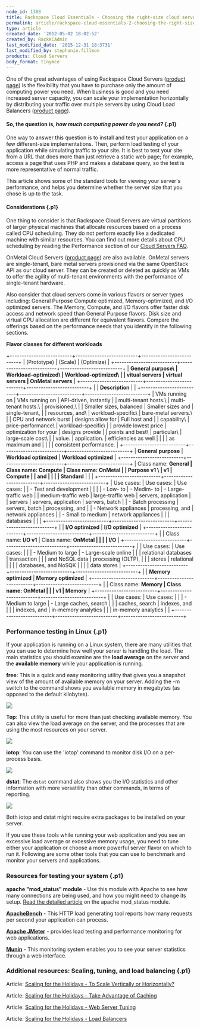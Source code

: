 ```yaml
---
node_id: 1388
title: Rackspace Cloud Essentials - Choosing the right-size cloud server
permalink: article/rackspace-cloud-essentials-2-choosing-the-right-size-cloud-server
type: article
created_date: '2012-05-02 18:02:52'
created_by: RackKCAdmin
last_modified_date: '2015-12-31 18:3731'
last_modified_by: stephanie.fillmon
products: Cloud Servers
body_format: tinymce
---
```


One of the great advantages of using Rackspace Cloud Servers ([product
page](http://www.rackspace.com/cloud/servers/)) is the flexibility that
you have to purchase only the amount of computing power you need.  When
business is good and you need increased server capacity, you can scale
your implementation horizontally by distributing your traffic over
multiple servers by using Cloud Load Balancers ([product
page](http://www.rackspace.com/cloud/load-balancing)).

#### So, the question is, *how much computing power do you need?* {.p1}

One way to answer this question is to install and test your application
on a few different-size implementations.  Then, perform load testing of
your application while simulating traffic to your site.  It is best to
test your site from a URL that does more than just retrieve a static web
page; for example, access a page that uses PHP and makes a database
query, so the test is more representative of normal traffic.   

This article shows some of the standard tools for viewing your server's
performance, and helps you determine whether the server size that you
chose is up to the task.

#### Considerations {.p1}

One thing to consider is that Rackspace Cloud Servers are virtual
partitions of larger physical machines that allocate resources based on
a process called CPU scheduling.  They do not perform exactly like a
dedicated machine with similar resources. You can find out more details
about CPU scheduling by reading the Performance section of our [Cloud
Servers
FAQ](http://www.rackspace.com/knowledge_center/product-faq/cloud-servers).

OnMetal Cloud Servers ([product
page](http://www.rackspace.com/cloud/servers/onmetal)) are also
available. OnMetal servers are single-tenant, bare metal servers
provisioned via the same OpenStack API as our cloud server. They can be
created or deleted as quickly as VMs to offer the agility of
multi-tenant environments with the performance of single-tenant
hardware.

Also consider that cloud servers come in various flavors or server types
including: General Purpose Compute optimized, Memory-optimized, and I/O
optimized servers. The Memory, Compute, and I/O flavors offer faster
disk access and network speed than General Purpose flavors. Disk size
and virtual CPU allocation are different for equivalent flavors. Compare
the offerings based on the performance needs that you identify in the
following sections.

**Flavor classes for different workloads**

+--------------------------+--------------------------+--------------------------+
| (Prototype)              | (Scale)                  | (Optimize)               |
+--------------------------+--------------------------+--------------------------+
| **General purpose\       | **Workload-optimized\    | **Workload-optimized\    |
|  vitual servers**        |  virtual servers**       |  OnMetal servers**       |
+--------------------------+--------------------------+--------------------------+
|                          | **Description**          |                          |
+--------------------------+--------------------------+--------------------------+
| VMs running on           | VMs running on           | API-driven, instantly    |
| multi-tenant hosts.\     | multi-tenant hosts.\     | provisioned,\            |
|  Smaller sizes, balanced |  Smaller sizes and       |  single-tenant,          |
| resources, and\          | workload-specific\       | bare-metal servers.\     |
|  CPU and network burst   |  designs allow for       |  Full host and           |
| capability\              | price-performance\       | workload-specific\       |
|  provide lowest price    |  optimization for your   |  designs provide         |
| points and best\         | particular\              | large-scale cost\        |
|  value.                  |  application.            |  efficiencies as  well   |
|                          |                          | as maximum and           |
|                          |                          | consistent performance.  |
+--------------------------+--------------------------+--------------------------+
| **General purpose**      | **Workload optimized**   | **Workload optimized**   |
+--------------------------+--------------------------+--------------------------+
| Class name: **General    | Class name: **Compute    | Class name: **OnMetal    |
| Purpose v1  \            | v1**                     | Compute**                |
|                     and  |                          |                          |
| Standard**               |                          |                          |
+--------------------------+--------------------------+--------------------------+
| Use cases:               | Use cases:               | Use cases:               |
| -   Test and development |                          |                          |
| -   Low- to              | -   Medim- to            | -   Large-traffic web    |
|     medium-traffic web   |     large-traffic web    |     servers, application |
|     servers              |     servers, application |     servers, batch       |
| -   Batch processing     |     servers, batch       |     processing, and      |
| -   Network appliances   |     processing, and      |     network appliances   |
| -   Small to medium      |     network appliances   |                          |
|     databases            |                          |                          |
+--------------------------+--------------------------+--------------------------+
|                          | **I/O optimized**        | **I/O optimized**        |
+--------------------------+--------------------------+--------------------------+
|                          | Class name: **I/O v1**   | Class name: **OnMetal    |
|                          |                          | I/O**                    |
+--------------------------+--------------------------+--------------------------+
|                          | Use cases:               | Use cases:               |
|                          | -   Medium to large      | -   Large-scale online   |
|                          |     relational databases |     transaction          |
|                          |     and NoSQL data       |     processing (OLTP),   |
|                          |     stores               |     relational           |
|                          |                          |     databases, and NoSQK |
|                          |                          |     data stores          |
+--------------------------+--------------------------+--------------------------+
|                          | **Memory optimized**     | **Memory optimized**     |
+--------------------------+--------------------------+--------------------------+
|                          | Class name: **Memory     | Class name: **OnMetal    |
|                          | v1**                     | Memory**                 |
+--------------------------+--------------------------+--------------------------+
|                          | Use cases:               | Use cases:               |
|                          | -   Medium to large      | -   Large caches, search |
|                          |     caches, search       |     indexes, and         |
|                          |     indexes, and         |     in-memory analytics  |
|                          |     in-memory analytics  |                          |
+--------------------------+--------------------------+--------------------------+

### Performance testing in Linux {.p1}

If your application is running on a Linux system, there are many
utilities that you can use to determine how well your server is handling
the load.  The main statistics you should examine are the **load
average** on the server and the **available memory** while your
application is running.

**free**: This is a quick and easy monitoring utility that gives you a
snapshot view of the amount of available memory on your server. Adding
the -m switch to the command shows you available memory in megabytes (as
opposed to the default kilobytes). 

![](http://c14994050.r50.cf2.rackcdn.com/free-m.png)

 

**Top**: This utility is useful for more than just checking available
memory.  You can also view the load average on the server, and the
processes that are using the most resources on your server. 

![](http://c14994050.r50.cf2.rackcdn.com/top.png)

 

**iotop**: You can use the 'iotop' command to monitor disk I/O on a
per-process basis.

![](/knowledge_center/sites/default/files/field/image/2013-08-08_1232.png)

**dstat**: The `dstat` command also shows you the I/O statistics and
other information with more versatility than other commands, in terms of
reporting. 

![](http://c14994050.r50.cf2.rackcdn.com/dstat.png)

Both iotop and dstat might require extra packages to be installed on
your server.

If you use these tools while running your web application and you see an
excessive load average or excessive memory usage, you need to tune
either your application or choose a more powerful server flavor on which
to run it.  Following are some other tools that you can use to benchmark
and monitor your servers and applications.

### Resources for testing your system {.p1}

**apache "mod\_status" module** - Use this module with Apache to see how
many connections are being used, and how you might need to change its
setup.  [Read the detailed
article](http://articles.slicehost.com/2010/3/26/enabling-and-using-apache-s-mod_status-overview)
on the apache mod\_status module.

[**ApacheBench**](http://httpd.apache.org/docs/2.0/programs/ab.html) -
This HTTP load generating tool reports how many requests per second your
application can process.

**[Apache JMeter](http://jmeter.apache.org/)** - provides load testing
and performance monitoring for web applications.

**[Munin](http://munin-monitoring.org/)** - This monitoring system
enables you to see your server statistics through a web interface.

 

### Additional resources:  Scaling, tuning, and load balancing {.p1}

Article:  [Scaling for the Holidays - To Scale Vertically or
Horizontally?](http://www.rackspace.com/blog/scaling-for-the-holidays-part-1-to-scale-vertically-or-horizontally/)

Article:  [Scaling for the Holidays - Take Advantage of
Caching](http://www.rackspace.com/blog/scaling-for-the-holiday-series-part-2-take-advantage-of-caching/%20)

Article: [Scaling for the Holidays - Web Server
Tuning](http://www.rackspace.com/blog/holiday-scaling-web-server-tuning/)

Article: [Scaling for the Holidays - Load
Balancers](http://www.rackspace.com/blog/scaling-for-the-holidays-part-4-load-balancers/%20)

 

